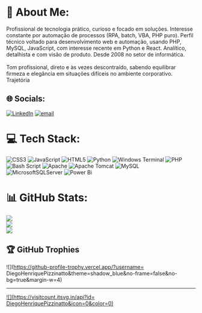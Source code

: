 # 💫 About Me:
 Profissional de tecnologia prático, curioso e focado em soluções. Interesse constante por automação de processos (RPA, batch, VBA, PHP puro). Perfil técnico voltado para desenvolvimento web e automação, usando PHP, MySQL, JavaScript, com interesse recente em Python e React. Analítico, detalhista e com visão de produto. Desde 2008 no setor de informática.<br><br>Tom profissional, direto e às vezes descontraído, sabendo equilibrar firmeza e elegância em situações difíceis no ambiente corporativo.<br>Trajetória


## 🌐 Socials:
[![LinkedIn](https://img.shields.io/badge/LinkedIn-%230077B5.svg?logo=linkedin&logoColor=white)](https://linkedin.com/in/pizzidh) [![email](https://img.shields.io/badge/Email-D14836?logo=gmail&logoColor=white)](mailto:diegohpi@gmail.com) 

# 💻 Tech Stack:
![CSS3](https://img.shields.io/badge/css3-%231572B6.svg?style=for-the-badge&logo=css3&logoColor=white) ![JavaScript](https://img.shields.io/badge/javascript-%23323330.svg?style=for-the-badge&logo=javascript&logoColor=%23F7DF1E) ![HTML5](https://img.shields.io/badge/html5-%23E34F26.svg?style=for-the-badge&logo=html5&logoColor=white) ![Python](https://img.shields.io/badge/python-3670A0?style=for-the-badge&logo=python&logoColor=ffdd54) ![Windows Terminal](https://img.shields.io/badge/Windows%20Terminal-%234D4D4D.svg?style=for-the-badge&logo=windows-terminal&logoColor=white) ![PHP](https://img.shields.io/badge/php-%23777BB4.svg?style=for-the-badge&logo=php&logoColor=white) ![Bash Script](https://img.shields.io/badge/bash_script-%23121011.svg?style=for-the-badge&logo=gnu-bash&logoColor=white) ![Apache](https://img.shields.io/badge/apache-%23D42029.svg?style=for-the-badge&logo=apache&logoColor=white) ![Apache Tomcat](https://img.shields.io/badge/apache%20tomcat-%23F8DC75.svg?style=for-the-badge&logo=apache-tomcat&logoColor=black) ![MySQL](https://img.shields.io/badge/mysql-4479A1.svg?style=for-the-badge&logo=mysql&logoColor=white) ![MicrosoftSQLServer](https://img.shields.io/badge/Microsoft%20SQL%20Server-CC2927?style=for-the-badge&logo=microsoft%20sql%20server&logoColor=white) ![Power Bi](https://img.shields.io/badge/power_bi-F2C811?style=for-the-badge&logo=powerbi&logoColor=black)
# 📊 GitHub Stats:
![](https://github-readme-stats.vercel.app/api?username=DiegoHenriquePizzinatto&theme=midnight-purple&hide_border=true&include_all_commits=false&count_private=false)<br/>
![](https://nirzak-streak-stats.vercel.app/?user=DiegoHenriquePizzinatto&theme=midnight-purple&hide_border=true)<br/>
![](https://github-readme-stats.vercel.app/api/top-langs/?username=DiegoHenriquePizzinatto&theme=midnight-purple&hide_border=true&include_all_commits=false&count_private=false&layout=compact)

## 🏆 GitHub Trophies
![](https://github-profile-trophy.vercel.app/?username= DiegoHenriquePizzinatto&theme=shadow_blue&no-frame=false&no-bg=true&margin-w=4)

---
[![](https://visitcount.itsvg.in/api?id= DiegoHenriquePizzinatto&icon=0&color=0)](https://visitcount.itsvg.in)

<!-- Proudly created with GPRM ( https://gprm.itsvg.in ) -->

